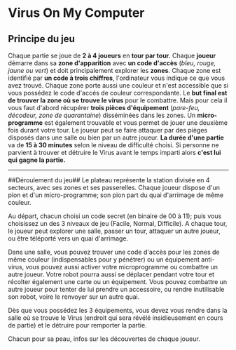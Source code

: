 Virus On My Computer
===================
## Principe du jeu ##
Chaque partie se joue de **2 à 4 joueurs** en **tour par tour.** Chaque **joueur** démarre dans sa **zone d'apparition** avec **un code d'accès** (*bleu, rouge, jaune ou vert*) et doit principalement explorer les **zones**.
Chaque zone est identifié par **un code à trois chiffres**, l'ordinateur vous indique ce que vous avez trouvé. Chaque zone porte aussi une couleur et n'est accessible que si vous possédez le code d'accés de couleur correspondante.
Le **but final est de trouver la zone où se trouve le virus** pour le combattre. Mais pour cela il vous faut d'abord récupérer **trois pièces d'équipement** (*pare-feu, décodeur, zone de quarantaine*) disséminées dans les zones. Un **micro-programme** est également trouvable et vous permet de jouer une deuxième fois durant votre tour.
Le joueur peut se faire attaquer par des pièges disposés dans une salle ou bien par un autre joueur.
**La durée d'une partie** va de **15 à 30 minutes** selon le niveau de difficulté choisi. Si personne ne parvient à trouver et détruire le Virus avant le temps imparti alors **c'est lui qui gagne la partie.**

----------
##Déroulement du jeu##
Le plateau représente la station divisée en 4 secteurs, avec ses zones et ses passerelles. 
Chaque joueur dispose d'un pion et d'un micro-programme; son pion part du quai d'arrimage de même couleur. 

Au départ, chacun choisi un code secret (en binaire de 00 à 11); puis vous choisissez un des 3 niveaux de jeu (Facile, Normal, Difficile). A chaque tour, le joueur peut explorer une salle, passer un tour, attaquer un autre joueur, ou être téléporté vers un quai d'arrimage.

Dans une salle, vous pouvez trouver une code d'accès pour les zones de même couleur (indispensables pour y pénétrer) ou un équipement anti-virus, vous pouvez aussi activer votre microprogramme ou combattre un autre joueur.
Votre robot pourra aussi se déplacer pendant votre tour et récolter également une carte ou un équipement. Vous pouvez combattre un autre joueur pour tenter de lui prendre un accessoire, ou rendre inutilisable son robot, voire le renvoyer sur un autre quai.

Dès que vous possédez les 3 équipements, vous devez vous rendre dans la salle où se trouve le Virus (endroit qui sera révélé insidieusement en cours de partie) et le détruire pour remporter la partie.

Chacun pour sa peau, infos sur les découvertes de chaque joueur. 
